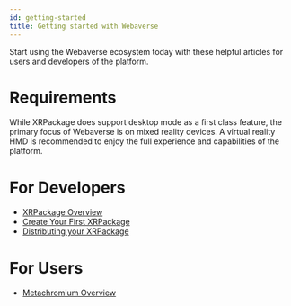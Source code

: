 ```yaml
---
id: getting-started
title: Getting started with Webaverse
---
```


Start using the Webaverse ecosystem today with these helpful articles for users and developers of the platform.

# Requirements

While XRPackage does support desktop mode as a first class feature, the primary focus of Webaverse is on mixed reality devices.
A virtual reality HMD is recommended to enjoy the full experience and capabilities of the platform.

# For Developers

- [XRPackage Overview](xrpackage-overview.md)
- [Create Your First XRPackage](creating-an-xrpk.md)
- [Distributing your XRPackage](distributing-xrpackage.md)

# For Users

- [Metachromium Overview](metachromium-overview.md)

